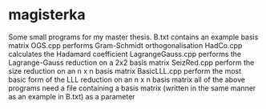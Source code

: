 # magisterka
Some small programs for my master thesis.
B.txt contains an example basis matrix
OGS.cpp performs Gram-Schmidt orthogonalisation 
HadCo.cpp calculates the Hadamard coefficient
LagrangeGauss.cpp performs the Lagrange-Gauss reduction on a 2x2 basis matrix
SeizRed.cpp perform the size reduction on an n x n basis matrix
BasicLLL.cpp perform the most basic form of the LLL reduction on an n x n basis matrix
all of the above programs need a file containing a basis matrix (written in the same manner as an example in B.txt) as a parameter

